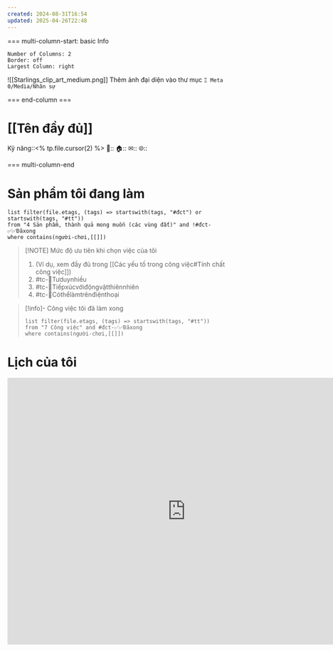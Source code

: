 ```yaml
---
created: 2024-08-31T16:54
updated: 2025-04-26T22:48
---
```

=== multi-column-start: basic Info
```column-settings
Number of Columns: 2
Border: off
Largest Column: right
```

![[Starlings_clip_art_medium.png]]
Thêm ảnh đại diện vào thư mục `Ξ Meta 0/Media/Nhân sự`

=== end-column ===

# [[Tên đầy đủ]]
Kỹ năng::<% tp.file.cursor(2) %>
📱:: 
🏠:: 
✉:: 
🌐:: 

=== multi-column-end

# Sản phẩm tôi đang làm
```dataview
list filter(file.etags, (tags) => startswith(tags, "#đct") or startswith(tags, "#tt"))
from "4 Sản phẩm, thành quả mong muốn (các vùng đất)" and !#đct-✅✅Đãxong
where contains(người-chơi,[[]])
```

> [!NOTE] Mức độ ưu tiên khi chọn việc của tôi
> 1. (Ví dụ, xem đầy đủ trong [[Các yếu tố trong công việc#Tính chất công việc]])
> 4. #tc-🧠Tưduynhiều 
> 3. #tc-🌳Tiếpxúcvớiđộngvậtthiênnhiên 
> 2. #tc-📱Cóthểlàmtrênđiệnthoại

> [!info]- Công việc tôi đã làm xong
> ```dataview
> list filter(file.etags, (tags) => startswith(tags, "#tt"))
> from "7 Công việc" and #đct-✅✅Đãxong
> where contains(người-chơi,[[]]) 
> ```

# Lịch của tôi
<iframe src="https://calendar.google.com/calendar/embed?src=AAAAAAAAAAAAAAAAAAAAAAAAA%40gmail.com" style="border: 0" width="800" height="600" frameborder="0" scrolling="no"></iframe>
